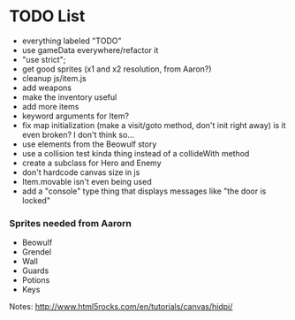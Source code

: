 # TODO List
- everything labeled "TODO"
- use gameData everywhere/refactor it
- "use strict";
- get good sprites (x1 and x2 resolution, from Aaron?)
- cleanup js/item.js
- add weapons
- make the inventory useful
- add more items
- keyword arguments for Item?
- fix map initialization (make a visit/goto method, don't init right away) is it even broken? I don't think so...
- use elements from the Beowulf story
- use a collision test kinda thing instead of a collideWith method
- create a subclass for Hero and Enemy
- don't hardcode canvas size in js
- Item.movable isn't even being used
- add a "console" type thing that displays messages like "the door is locked"

### Sprites needed from Aarorn
- Beowulf
- Grendel
- Wall
- Guards
- Potions
- Keys

Notes:
http://www.html5rocks.com/en/tutorials/canvas/hidpi/


